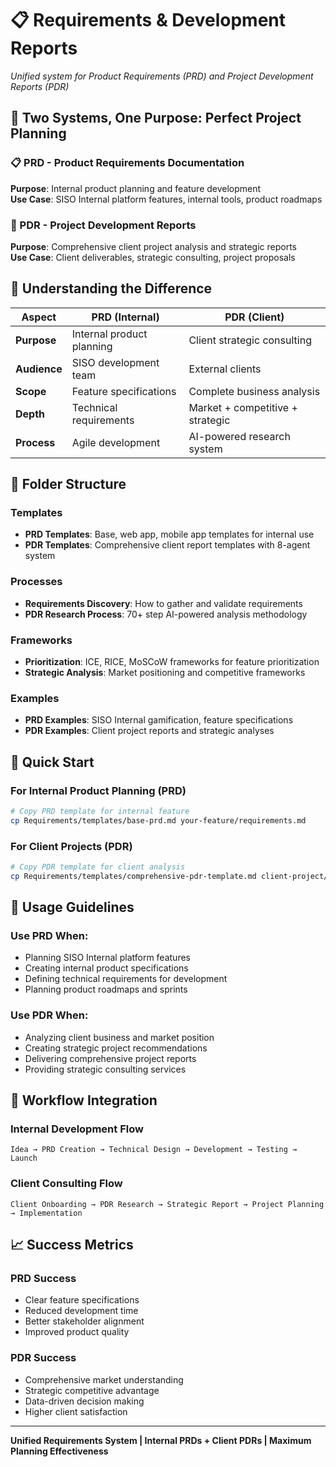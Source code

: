 # 📋 Requirements & Development Reports
*Unified system for Product Requirements (PRD) and Project Development Reports (PDR)*

## 🎯 **Two Systems, One Purpose: Perfect Project Planning**

### **📋 PRD - Product Requirements Documentation**
**Purpose**: Internal product planning and feature development  
**Use Case**: SISO Internal platform features, internal tools, product roadmaps

### **🔬 PDR - Project Development Reports** 
**Purpose**: Comprehensive client project analysis and strategic reports  
**Use Case**: Client deliverables, strategic consulting, project proposals

## 🧠 **Understanding the Difference**

| Aspect | **PRD (Internal)** | **PDR (Client)** |
|--------|-------------------|------------------|
| **Purpose** | Internal product planning | Client strategic consulting |
| **Audience** | SISO development team | External clients |
| **Scope** | Feature specifications | Complete business analysis |
| **Depth** | Technical requirements | Market + competitive + strategic |
| **Process** | Agile development | AI-powered research system |

## 📁 **Folder Structure**

### **Templates**
- **PRD Templates**: Base, web app, mobile app templates for internal use
- **PDR Templates**: Comprehensive client report templates with 8-agent system

### **Processes** 
- **Requirements Discovery**: How to gather and validate requirements
- **PDR Research Process**: 70+ step AI-powered analysis methodology

### **Frameworks**
- **Prioritization**: ICE, RICE, MoSCoW frameworks for feature prioritization
- **Strategic Analysis**: Market positioning and competitive frameworks

### **Examples**
- **PRD Examples**: SISO Internal gamification, feature specifications
- **PDR Examples**: Client project reports and strategic analyses

## 🚀 **Quick Start**

### **For Internal Product Planning (PRD)**
```bash
# Copy PRD template for internal feature
cp Requirements/templates/base-prd.md your-feature/requirements.md
```

### **For Client Projects (PDR)**
```bash  
# Copy PDR template for client analysis
cp Requirements/templates/comprehensive-pdr-template.md client-project/analysis.md
```

## 🎯 **Usage Guidelines**

### **Use PRD When:**
- Planning SISO Internal platform features
- Creating internal product specifications
- Defining technical requirements for development
- Planning product roadmaps and sprints

### **Use PDR When:**
- Analyzing client business and market position
- Creating strategic project recommendations
- Delivering comprehensive project reports
- Providing strategic consulting services

## 🔄 **Workflow Integration**

### **Internal Development Flow**
```
Idea → PRD Creation → Technical Design → Development → Testing → Launch
```

### **Client Consulting Flow**  
```
Client Onboarding → PDR Research → Strategic Report → Project Planning → Implementation
```

## 📈 **Success Metrics**

### **PRD Success**
- Clear feature specifications
- Reduced development time  
- Better stakeholder alignment
- Improved product quality

### **PDR Success**
- Comprehensive market understanding
- Strategic competitive advantage
- Data-driven decision making
- Higher client satisfaction

---

**Unified Requirements System | Internal PRDs + Client PDRs | Maximum Planning Effectiveness**